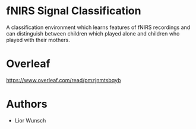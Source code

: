 # fNIRS Signal Classification
A classification environment which learns features of fNIRS recordings and can distinguish between children which played alone and children who played with their mothers.

# Overleaf
https://www.overleaf.com/read/pmzjnmtsbqyb

# Authors
- Lior Wunsch
